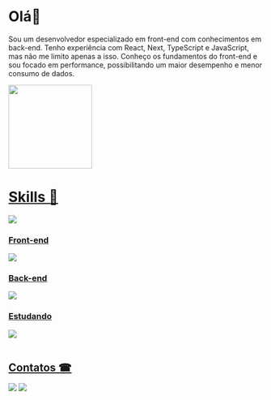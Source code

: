 # Olá👋
<p>Sou um desenvolvedor especializado em front-end com conhecimentos em back-end. Tenho experiência com React, Next, TypeScript e JavaScript, mas não me limito apenas a isso. Conheço os fundamentos do front-end e sou focado em performance, possibilitando um maior desempenho e menor consumo de dados.</p>



<div style="display:inline">
  <a href="https://beacons.ai/diogo-Peixoto">
  <img height="165em" src="https://github-readme-stats.vercel.app/api/top-langs/?username=Diogo-Peixoto&layout=compact&langs_count=16&theme=tokyonight"/>
</div>
  
  # Skills 🚀 
  
   <div>
    <img src="https://skillicons.dev/icons?i=js,ts,jest" /> 

  </div>
  
  ###  Front-end
  <div>
    <img src="https://skillicons.dev/icons?i=react,nextjs,tailwind,styledcomponents" />

  </div>
  
  ### Back-end
  
   <div>
    <img src="https://skillicons.dev/icons?i=nodejs,express,postgres,python" />
  </div>
  
  ### Estudando
  
   <div>
      <img src="https://skillicons.dev/icons?i=nextjs,aws,jest" />

  </div>
  
  <br>

  
  ## Contatos ☎
  
<div>
  <a href="mailto:diogosoarespeixoto41@gmail.com"><img src="https://img.shields.io/badge/Gmail-D14836?style=for-the-badge&logo=gmail&logoColor=white"></a>
  <a href="https://www.linkedin.com/in/diogo-soares-peixoto/"><img src="https://img.shields.io/badge/LinkedIn-0077B5?style=for-the-badge&logo=linkedin&logoColor=white">   </a>
</div>
  
